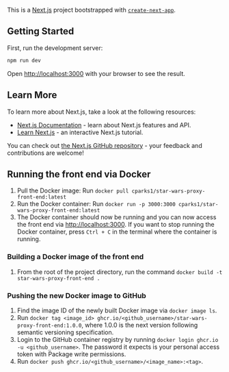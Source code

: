 This is a [Next.js](https://nextjs.org/) project bootstrapped with [`create-next-app`](https://github.com/vercel/next.js/tree/canary/packages/create-next-app).

## Getting Started

First, run the development server:

```bash
npm run dev
```

Open [http://localhost:3000](http://localhost:3000) with your browser to see the result.

## Learn More

To learn more about Next.js, take a look at the following resources:

- [Next.js Documentation](https://nextjs.org/docs) - learn about Next.js features and API.
- [Learn Next.js](https://nextjs.org/learn) - an interactive Next.js tutorial.

You can check out [the Next.js GitHub repository](https://github.com/vercel/next.js/) - your feedback and contributions are welcome!

## Running the front end via Docker
1. Pull the Docker image: Run `docker pull cparks1/star-wars-proxy-front-end:latest`
2. Run the Docker container: Run `docker run -p 3000:3000 cparks1/star-wars-proxy-front-end:latest`
3. The Docker container should now be running and you can now access the front end via [http://localhost:3000](http://localhost:3000). If you want to stop running the Docker container, press `Ctrl + C` in the terminal where the container is running.

### Building a Docker image of the front end
1. From the root of the project directory, run the command `docker build -t star-wars-proxy-front-end .`

### Pushing the new Docker image to GitHub
1. Find the image ID of the newly built Docker image via `docker image ls`.
2. Run `docker tag <image_id> ghcr.io/<github_username>/star-wars-proxy-front-end:1.0.0`, where 1.0.0 is the next version following semantic versioning specification.
3. Login to the GitHub container registry by running `docker login ghcr.io -u <github_username>`. The password it expects is your personal access token with Package write permissions.
4. Run `docker push ghcr.io/<github_username>/<image_name>:<tag>`.

